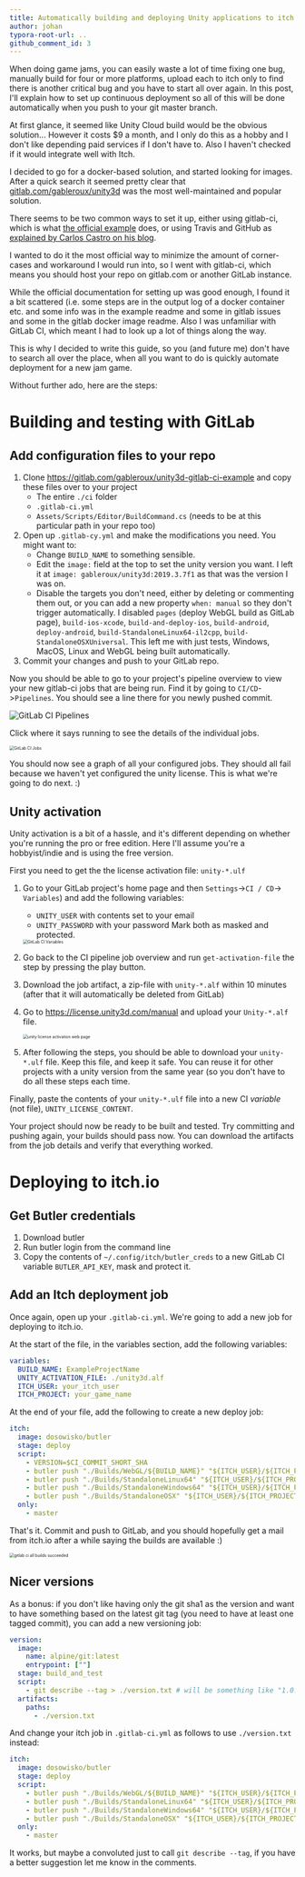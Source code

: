 ```yaml
---
title: Automatically building and deploying Unity applications to itch.io
author: johan
typora-root-url: ..
github_comment_id: 3
---
```


When doing game jams, you can easily waste a lot of time fixing one bug, manually build for four or more platforms, upload each to itch only to find there is another critical bug and you have to start all over again. In this post, I'll explain how to set up continuous deployment so all of this will be done automatically when you push to your git master branch.

At first glance, it seemed like Unity Cloud build would be the obvious solution... However it costs $9 a month, and I only do this as a hobby and I don't like depending paid services if I don't have to. Also I haven't checked if it would integrate well with Itch.

I decided to go for a docker-based solution, and started looking for images. After a quick search it seemed pretty clear that [gitlab.com/gableroux/unity3d](https://gitlab.com/gableroux/unity3d) was the most well-maintained and popular solution.

There seems to be two common ways to set it up, either using gitlab-ci, which is what [the official example](https://gitlab.com/gableroux/unity3d-gitlab-ci-example) does, or using Travis and GitHub as [explained by Carlos Castro on his blog](https://gitlab.com/gableroux/unity3d-gitlab-ci-example).

I wanted to do it the most official way to minimize the amount of corner-cases and workaround I would run into, so I went with gitlab-ci, which means you should host your repo on gitlab.com or another GitLab instance.

While the official documentation for setting up was good enough, I found it a bit scattered (i.e. some steps are in the output log of a docker container etc. and some info was in the example readme and some in gitlab issues and some in the gitlab docker image readme. Also I was unfamiliar with GitLab CI, which meant I had to look up a lot of things along the way.

This is why I decided to write this guide, so you (and future me) don't have to search all over the place, when all you want to do is quickly automate deployment for a new jam game.

Without further ado, here are the steps:

# Building and testing with GitLab

## Add configuration files to your repo

1. Clone https://gitlab.com/gableroux/unity3d-gitlab-ci-example and copy these files over to your project
   * The entire `./ci` folder
   * `.gitlab-ci.yml`
   * `Assets/Scripts/Editor/BuildCommand.cs` (needs to be at this particular path in your repo too)
2. Open up `.gitlab-cy.yml` and make the modifications you need. You might want to:
   * Change `BUILD_NAME` to something sensible.
   * Edit the `image:` field at the top to set the unity version you want. I left it at `image: gableroux/unity3d:2019.3.7f1` as that was the version I was on.
   * Disable the targets you don't need, either by deleting or commenting them out, or you can add a new property `when: manual` so they don't trigger automatically. I disabled `pages` (deploy WebGL build as GitLab page), `build-ios-xcode`, `build-and-deploy-ios`, `build-android`, `deploy-android`, `build-StandaloneLinux64-il2cpp`, `build-StandaloneOSXUniversal`. This left me with just tests, Windows, MacOS, Linux and WebGL being built automatically.
3. Commit your changes and push to your GitLab repo.

Now you should be able to go to your project's pipeline overview to view your new gitlab-ci jobs that are being run. Find it by going to `CI/CD`->`Pipelines`. You should see a line there for you newly pushed commit.

![GitLab CI Pipelines](/assets/gitlab-ci-pipelines.png)

Click where it says running to see the details of the individual jobs.

<img src="/assets/gitlab-ci-jobs.png" alt="GitLab CI Jobs" style="zoom:50%;" />

You should now see a graph of all your configured jobs. They should all fail because we haven't yet configured the unity license. This is what we're going to do next. :)

## Unity activation

Unity activation is a bit of a hassle, and it's different depending on whether you're running the pro or free edition. Here I'll assume you're a hobbyist/indie and is using the free version.

First you need to get the the license activation file: `unity-*.ulf`
  1. Go to your GitLab project's home page and then `Settings`->`CI / CD`-> `Variables`) and add the following variables:

      * `UNITY_USER` with contents set to your email
      * `UNITY_PASSWORD` with your password
        Mark both as masked and protected.

      <img src="/assets/gitlab-ci-variables.png" alt="GitLab CI Variables" style="zoom:50%;" />

2. Go back to the CI pipeline job overview and run `get-activation-file` the step by pressing the play button.

  3. Download the job artifact, a zip-file with `unity-*.alf` within 10 minutes (after that it will automatically be deleted from GitLab)

  4. Go to https://license.unity3d.com/manual and upload your `Unity-*.alf` file.

     <img src="/assets/unity-license-activation.png" alt="unity license activation web page" style="zoom:50%;" />

  5. After following the steps, you should be able to download your `unity-*.ulf` file. Keep this file, and keep it safe. You can reuse it for other projects with a unity version from the same year (so you don't have to do all these steps each time.

Finally, paste the contents of your `unity-*.ulf` file into a new CI *variable* (not file), `UNITY_LICENSE_CONTENT`.

Your project should now be ready to be built and tested. Try committing and pushing again, your builds should pass now. You can download the artifacts from the job details and verify that everything worked.

# Deploying to itch.io

## Get Butler credentials

1. Download butler
1. Run butler login from the command line
1. Copy the contents of `~/.config/itch/butler_creds` to a new GitLab CI variable `BUTLER_API_KEY`, mask and protect it.

## Add an Itch deployment job

Once again, open up your `.gitlab-ci.yml`. We're going to add a new job for deploying to itch.io.

At the start of the file, in the variables section, add the following variables:

```yml
variables:
  BUILD_NAME: ExampleProjectName
  UNITY_ACTIVATION_FILE: ./unity3d.alf
  ITCH_USER: your_itch_user
  ITCH_PROJECT: your_game_name
```

At the end of your file, add the following to create a new deploy job:

```yml
itch:
  image: dosowisko/butler
  stage: deploy
  script:
    - VERSION=$CI_COMMIT_SHORT_SHA
    - butler push "./Builds/WebGL/${BUILD_NAME}" "${ITCH_USER}/${ITCH_PROJECT}:web" --userversion $VERSION
    - butler push "./Builds/StandaloneLinux64" "${ITCH_USER}/${ITCH_PROJECT}:linux" --userversion $VERSION
    - butler push "./Builds/StandaloneWindows64" "${ITCH_USER}/${ITCH_PROJECT}:windows" --userversion $VERSION
    - butler push "./Builds/StandaloneOSX" "${ITCH_USER}/${ITCH_PROJECT}:mac" --userversion $VERSION
  only:
    - master
```

That's it. Commit and push to GitLab, and you should hopefully get a mail from itch.io after a while saying the builds are available :)

<img src="/assets/gitlab-ci-builds-suceeded.png" alt="gitlab ci all builds succeeded" style="zoom:50%;" />

## Nicer versions

As a bonus: if you don't like having only the git sha1 as the version and want to have something based on the latest git tag (you need to have at least one tagged commit), you can add a new versioning job:

```yml
version:
  image:
    name: alpine/git:latest
    entrypoint: [""]
  stage: build_and_test
  script:
    - git describe --tag > ./version.txt # will be something like "1.0.0-32-g040c782"
  artifacts:
    paths:
      - ./version.txt
```

And change your itch job in `.gitlab-ci.yml` as follows to use `./version.txt` instead:

```yml
itch:
  image: dosowisko/butler
  stage: deploy
  script:
    - butler push "./Builds/WebGL/${BUILD_NAME}" "${ITCH_USER}/${ITCH_PROJECT}:web" --userversion-file ./version.txt
    - butler push "./Builds/StandaloneLinux64" "${ITCH_USER}/${ITCH_PROJECT}:linux" --userversion-file ./version.txt
    - butler push "./Builds/StandaloneWindows64" "${ITCH_USER}/${ITCH_PROJECT}:windows" --userversion-file ./version.txt
    - butler push "./Builds/StandaloneOSX" "${ITCH_USER}/${ITCH_PROJECT}:mac" --userversion-file ./version.txt
  only:
    - master
```

It works, but maybe a convoluted just to call `git describe --tag`, if you have a better suggestion let me know in the comments.